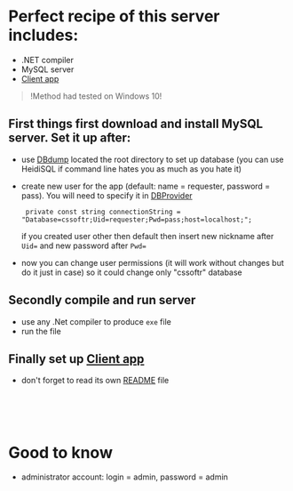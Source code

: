 # Perfect recipe of this server includes:

+ .NET compiler
+ MySQL server
+ [Client app](https://github.com/UndeadNito/Client_Refactored)

> !Method had tested on Windows 10!

## First things first download and install MySQL server. Set it up after:

  + use [DBdump](./DBdump.sql) located the root directory to set up database (you can use HeidiSQL if command line hates you as much as you hate it)
  + create new user for the app (default: name = requester, password = pass). You will need to specify it in [DBProvider](./Client-Server_Refactored/Server/DBProvider.cs)
  
      ```
       private const string connectionString = "Database=cssoftr;Uid=requester;Pwd=pass;host=localhost;";
      ```
       
       if you created user other then default then insert new nickname after `Uid=` and new password after `Pwd=`
  + now you can change user permissions (it will work without changes but do it just in case) so it could change only "cssoftr" database
  
## Secondly compile and run server

  + use any .Net compiler to produce `exe` file
  + run the file 

## Finally set up [Client app](https://github.com/UndeadNito/Client_Refactored)

  + don't forget to read its own [README](https://github.com/UndeadNito/Client_Refactored/blob/master/README.md) file

<br /><br /><br />

# Good to know

  + administrator account: login = admin, password = admin
